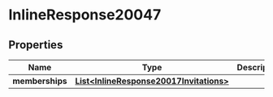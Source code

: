 
# InlineResponse20047

## Properties
Name | Type | Description | Notes
------------ | ------------- | ------------- | -------------
**memberships** | [**List&lt;InlineResponse20017Invitations&gt;**](InlineResponse20017Invitations.md) |  |  [optional]



